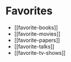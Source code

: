 # Favorites

- [[favorite-books]]
- [[favorite-movies]]
- [[favorite-papers]]
- [[favorite-talks]]
- [[favorite-tv-shows]]
